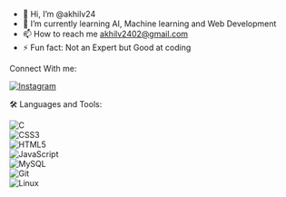 - 👋 Hi, I’m @akhilv24
- 🌱 I’m currently learning AI, Machine learning and Web Development
- 📫 How to reach me akhilv2402@gmail.com
- ⚡ Fun fact: Not an Expert but Good at coding

Connect With me: 

[![Instagram](https://img.shields.io/badge/Instagram-%23E4405F.svg?&style=for-the-badge&logo=instagram&logoColor=white)](https://www.instagram.com/akhilz.24/)

🛠️ Languages and Tools:


![C](https://img.shields.io/badge/C-00599C?style=for-the-badge&logo=c&logoColor=white)  
![CSS3](https://img.shields.io/badge/CSS3-%231572B6.svg?&style=for-the-badge&logo=css3&logoColor=white)  
![HTML5](https://img.shields.io/badge/HTML5-%23E34F26.svg?&style=for-the-badge&logo=html5&logoColor=white)  
![JavaScript](https://img.shields.io/badge/JavaScript-%23F7DF1E.svg?&style=for-the-badge&logo=javascript&logoColor=black)  
![MySQL](https://img.shields.io/badge/MySQL-%234479A1.svg?&style=for-the-badge&logo=mysql&logoColor=white)  
![Git](https://img.shields.io/badge/Git-%23F05033.svg?&style=for-the-badge&logo=git&logoColor=white)  
![Linux](https://img.shields.io/badge/Linux-%23FCC624.svg?&style=for-the-badge&logo=linux&logoColor=black)  

